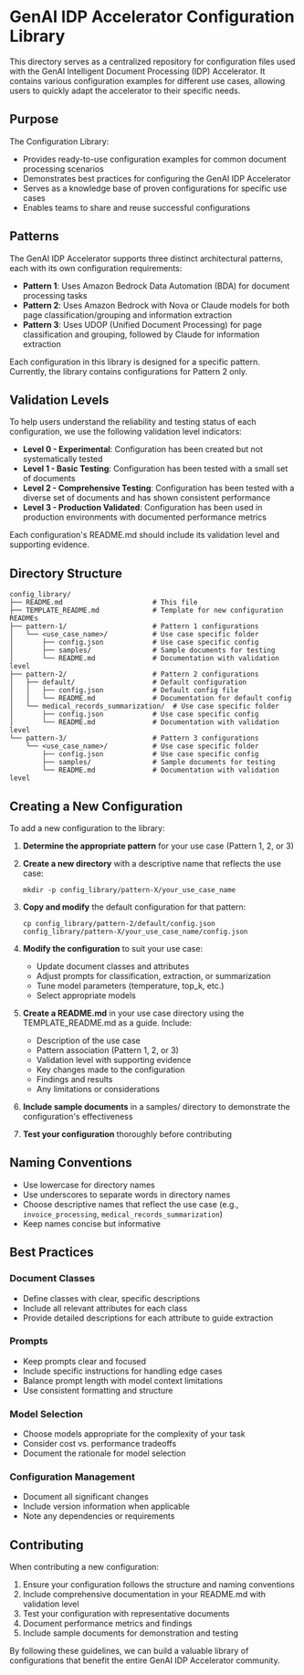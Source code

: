 # GenAI IDP Accelerator Configuration Library

This directory serves as a centralized repository for configuration files used with the GenAI Intelligent Document Processing (IDP) Accelerator. It contains various configuration examples for different use cases, allowing users to quickly adapt the accelerator to their specific needs.

## Purpose

The Configuration Library:

- Provides ready-to-use configuration examples for common document processing scenarios
- Demonstrates best practices for configuring the GenAI IDP Accelerator
- Serves as a knowledge base of proven configurations for specific use cases
- Enables teams to share and reuse successful configurations

## Patterns

The GenAI IDP Accelerator supports three distinct architectural patterns, each with its own configuration requirements:

- **Pattern 1**: Uses Amazon Bedrock Data Automation (BDA) for document processing tasks
- **Pattern 2**: Uses Amazon Bedrock with Nova or Claude models for both page classification/grouping and information extraction
- **Pattern 3**: Uses UDOP (Unified Document Processing) for page classification and grouping, followed by Claude for information extraction

Each configuration in this library is designed for a specific pattern. Currently, the library contains configurations for Pattern 2 only.

## Validation Levels

To help users understand the reliability and testing status of each configuration, we use the following validation level indicators:

- **Level 0 - Experimental**: Configuration has been created but not systematically tested
- **Level 1 - Basic Testing**: Configuration has been tested with a small set of documents
- **Level 2 - Comprehensive Testing**: Configuration has been tested with a diverse set of documents and has shown consistent performance
- **Level 3 - Production Validated**: Configuration has been used in production environments with documented performance metrics

Each configuration's README.md should include its validation level and supporting evidence.

## Directory Structure

```
config_library/
├── README.md                      # This file
├── TEMPLATE_README.md             # Template for new configuration READMEs
├── pattern-1/                     # Pattern 1 configurations
│   └── <use_case_name>/           # Use case specific folder
│       ├── config.json            # Use case specific config
│       ├── samples/               # Sample documents for testing
│       └── README.md              # Documentation with validation level
├── pattern-2/                     # Pattern 2 configurations
│   ├── default/                   # Default configuration
│   │   ├── config.json            # Default config file
│   │   └── README.md              # Documentation for default config
│   └── medical_records_summarization/  # Use case specific folder
│       ├── config.json            # Use case specific config
│       └── README.md              # Documentation with validation level
└── pattern-3/                     # Pattern 3 configurations
    └── <use_case_name>/           # Use case specific folder
        ├── config.json            # Use case specific config
        ├── samples/               # Sample documents for testing
        └── README.md              # Documentation with validation level
```

## Creating a New Configuration

To add a new configuration to the library:

1. **Determine the appropriate pattern** for your use case (Pattern 1, 2, or 3)

2. **Create a new directory** with a descriptive name that reflects the use case:
   ```
   mkdir -p config_library/pattern-X/your_use_case_name
   ```

3. **Copy and modify** the default configuration for that pattern:
   ```
   cp config_library/pattern-2/default/config.json config_library/pattern-X/your_use_case_name/config.json
   ```

4. **Modify the configuration** to suit your use case:
   - Update document classes and attributes
   - Adjust prompts for classification, extraction, or summarization
   - Tune model parameters (temperature, top_k, etc.)
   - Select appropriate models

5. **Create a README.md** in your use case directory using the TEMPLATE_README.md as a guide. Include:
   - Description of the use case
   - Pattern association (Pattern 1, 2, or 3)
   - Validation level with supporting evidence
   - Key changes made to the configuration
   - Findings and results
   - Any limitations or considerations

6. **Include sample documents** in a samples/ directory to demonstrate the configuration's effectiveness

7. **Test your configuration** thoroughly before contributing

## Naming Conventions

- Use lowercase for directory names
- Use underscores to separate words in directory names
- Choose descriptive names that reflect the use case (e.g., `invoice_processing`, `medical_records_summarization`)
- Keep names concise but informative

## Best Practices

### Document Classes

- Define classes with clear, specific descriptions
- Include all relevant attributes for each class
- Provide detailed descriptions for each attribute to guide extraction

### Prompts

- Keep prompts clear and focused
- Include specific instructions for handling edge cases
- Balance prompt length with model context limitations
- Use consistent formatting and structure

### Model Selection

- Choose models appropriate for the complexity of your task
- Consider cost vs. performance tradeoffs
- Document the rationale for model selection

### Configuration Management

- Document all significant changes
- Include version information when applicable
- Note any dependencies or requirements

## Contributing

When contributing a new configuration:

1. Ensure your configuration follows the structure and naming conventions
2. Include comprehensive documentation in your README.md with validation level
3. Test your configuration with representative documents
4. Document performance metrics and findings
5. Include sample documents for demonstration and testing

By following these guidelines, we can build a valuable library of configurations that benefit the entire GenAI IDP Accelerator community.
